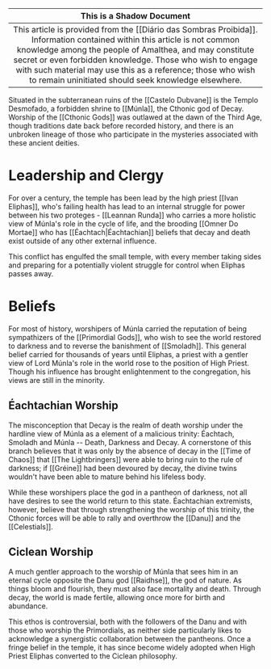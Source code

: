 |                                                                                                                                                                        This is a Shadow Document                                                                                                                                                                         |
| :----------------------------------------------------------------------------------------------------------------------------------------------------------------------------------------------------------------------------------------------------------------------------------------------------------------------------------------------------------------------: |
| This article is provided from the [[Diário das Sombras Proibida]]. Information contained within this article is not common knowledge among the people of Amalthea, and may constitute secret or even forbidden knowledge. Those who wish to engage with such material may use this as a reference; those who wish to remain uninitiated should seek knowledge elsewhere. |
Situated in the subterranean ruins of the [[Castelo Dubvane]] is the Templo Desmofado, a forbidden shrine to [[Múnla]], the Cthonic god of Decay. Worship of the [[Cthonic Gods]] was outlawed at the dawn of the Third Age, though traditions date back before recorded history, and there is an unbroken lineage of those who participate in the mysteries associated with these ancient deities.

# Leadership and Clergy

For over a century, the temple has been lead by the high priest [[Ivan Eliphas]], who's failing health has lead to an internal struggle for power between his two proteges - [[Leannan Runda]] who carries a more holistic view of Múnla's role in the cycle of life, and the brooding [[Omner Do Mortae]] who has [[Éachtach|Éachtachian]] beliefs that decay and death exist outside of any other external influence.

This conflict has engulfed the small temple, with every member taking sides and preparing for a potentially violent struggle for control when Eliphas passes away.

# Beliefs

For most of history, worshipers of Múnla carried the reputation of being sympathizers of the [[Primordial Gods]], who wish to see the world restored to darkness and to reverse the banishment of [[Smoladh]]. This general belief carried for thousands of years until Eliphas, a priest with a gentler view of Lord Múnla's role in the world rose to the position of High Priest. Though his influence has brought enlightenment to the congregation, his views are still in the minority.

## Éachtachian Worship

The misconception that Decay is the realm of death worship under the hardline view of Múnla as a element of a malicious trinity: Éachtach, Smoladh and Múnla -- Death, Darkness and Decay. A cornerstone of this branch believes that it was only by the absence of decay in the [[Time of Chaos]] that [[The Lightbringers]] were able to bring ruin to the rule of darkness; if [[Gréine]] had been devoured by decay, the divine twins wouldn't have been able to mature behind his lifeless body.

While these worshipers place the god in a pantheon of darkness, not all have desires to see the world return to this state. Éachtachian extremists, however, believe that through strengthening the worship of this trinity, the Cthonic forces will be able to rally and overthrow the [[Danu]] and the [[Celestials]]. 

## Ciclean Worship

A much gentler approach to the worship of Múnla that sees him in an eternal cycle opposite the Danu god [[Raidhse]], the god of nature. As things bloom and flourish, they must also face mortality and death. Through decay, the world is made fertile, allowing once more for birth and abundance.

This ethos is controversial, both with the followers of the Danu and with those who worship the Primordials, as neither side particularly likes to acknowledge a synergistic collaboration between the pantheons. Once a fringe belief in the temple, it has since become widely adopted when High Priest Eliphas converted to the Ciclean philosophy.